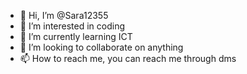 - 👋 Hi, I’m @Sara12355
- 👀 I’m interested in coding
- 🌱 I’m currently learning ICT
- 💞️ I’m looking to collaborate on anything
- 📫 How to reach me, you can reach me through dms

<!---
Sara12355/Sara12355 is a ✨ special ✨ repository because its `README.md` (this file) appears on your GitHub profile.
You can click the Preview link to take a look at your changes.
--->
